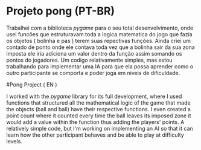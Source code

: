 # Projeto pong (PT-BR)

Trabalhei com a biblioteca *pygame* para o seu total desenvolvimento, onde usei funcões que estruturavam toda a logica matematica do jogo que fazia os objetos ( bolinha e pas ) terem suas repectivas funções. 
Ainda criei um contado de ponto onde ele contava toda vez que a bolinha sair da sua zona imposta ele iria adiciona um valor dentro da função assim somando os pontos do jogadores. 
Um codigo relativamente simples, mas estou trabalhando para implementar uma IA para que ela possa aprender como o outro participante se comporta e poder joga em niveis de dificuldade.


#Pong Project ( EN ) 

I worked with the *pygame* library for its full development, where I used functions that structured all the mathematical logic of the game that made the objects (ball and ball) have their respective functions.
I even created a point count where it counted every time the ball leaves its imposed zone it would add a value within the function thus adding the players' points.
A relatively simple code, but I'm working on implementing an AI so that it can learn how the other participant behaves and be able to play at difficulty levels.
